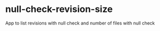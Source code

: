 # null-check-revision-size
App to list revisions with null check and number of files with null check
